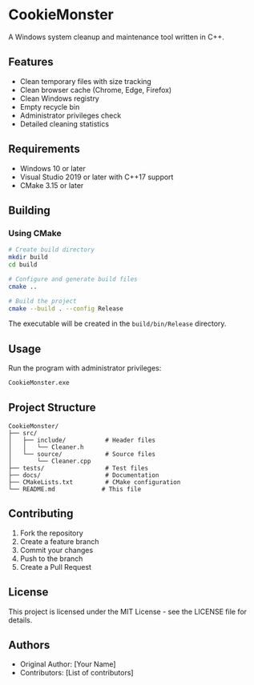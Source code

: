 # CookieMonster

A Windows system cleanup and maintenance tool written in C++.

## Features

- Clean temporary files with size tracking
- Clean browser cache (Chrome, Edge, Firefox)
- Clean Windows registry
- Empty recycle bin
- Administrator privileges check
- Detailed cleaning statistics

## Requirements

- Windows 10 or later
- Visual Studio 2019 or later with C++17 support
- CMake 3.15 or later

## Building

### Using CMake

```bash
# Create build directory
mkdir build
cd build

# Configure and generate build files
cmake ..

# Build the project
cmake --build . --config Release
```

The executable will be created in the `build/bin/Release` directory.

## Usage

Run the program with administrator privileges:

```bash
CookieMonster.exe
```

## Project Structure

```
CookieMonster/
├── src/
│   ├── include/           # Header files
│   │   └── Cleaner.h
│   └── source/            # Source files
│       └── Cleaner.cpp
├── tests/                 # Test files
├── docs/                  # Documentation
├── CMakeLists.txt         # CMake configuration
└── README.md             # This file
```

## Contributing

1. Fork the repository
2. Create a feature branch
3. Commit your changes
4. Push to the branch
5. Create a Pull Request

## License

This project is licensed under the MIT License - see the LICENSE file for details.

## Authors

- Original Author: [Your Name]
- Contributors: [List of contributors] 